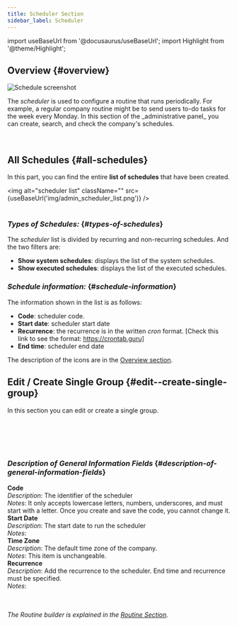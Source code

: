 ```yaml
---
title: Scheduler Section
sidebar_label: Scheduler
---
```

import useBaseUrl from '@docusaurus/useBaseUrl';
import Highlight from '@theme/Highlight';


## Overview {#overview}

<div className="container">
  <div className="row">
    <div className="col col--8">
    <img alt="Schedule screenshot" className="img_sizing" src={useBaseUrl('img/admin_scheduler_01.png')} align=""/>
    </div>
    <div className="col col--4">
      <p>The <em>scheduler</em> is used to configure a routine that runs periodically. For example, a regular company routine might be to send users to-do tasks for the week every Monday.
      In this section of the _administrative panel_ you can create, search, and check the company's schedules.
      </p>
    </div>
  </div>
</div>



<br />



## All Schedules {#all-schedules}
In this part, you can find the entire **list of schedules** that have been created.

<img alt="scheduler list" className="" src={useBaseUrl('img/admin_scheduler_list.png')} />
<br/><br/>

### _Types of Schedules:_ {#_types-of-schedules_}
The _scheduler_ list is divided by recurring and non-recurring schedules. And the two filters are:
- **Show system schedules**: displays the list of the system schedules.
- **Show executed schedules**: displays the list of the executed schedules.

### _Schedule information:_ {#_schedule-information_}
The information shown in the list is as follows:
- **Code**: scheduler code.
- **Start date**: scheduler start date
- **Recurrence**: the recurrence is in the written _cron_ format. [Check this link to see the format: https://crontab.guru]
- **End time**: scheduler end date

The description of the icons are in the [Overview section](/docs/documentation/admin/admin_overview).

## Edit / Create Single Group {#edit--create-single-group}
In this section you can edit or create a single group.

<br />
<img alt="" src={useBaseUrl('img/admin_scheduler_create.png')} />

<br/><br/>

<!-- The descriptions of the **general information fields** are as follows
| Field | Description | Notes |
| ---- | ----------- | ----- |
| Code | The identifier of the scheduler | It only accepts lowercase letters, numbers, underscores, and must start with a letter. Once you create and save the code, you cannot change it.|
| Start Date | The start date to run the scheduler |  |
| Time zone | The default time zone of the company.  | It isn't changeable. |
| Recurrence | Add the recurrence to the scheduler. End time and recurrence must be specified | -->

### _Description of General Information Fields_ {#_description-of-general-information-fields_}

<div className="container">
  <div className="row table-row-1">
    <div className="col col--4"><strong>Code</strong></div>
    <div className="col col--4"><em>Description</em>: The identifier of the scheduler </div>
    <div className="col col--4"><em>Notes</em>: It only accepts lowercase letters, numbers, underscores, and must start with a letter. Once you create and save the code, you cannot change it.</div>
  </div>
    <div className="row table-row-2">
    <div className="col col--4"><strong>Start Date</strong></div>
    <div className="col col--4"><em>Description</em>: The start date to run the scheduler</div>
    <div className="col col--4"><em>Notes</em>:</div>
  </div>
    <div className="row table-row-1">
    <div className="col col--4"><strong>Time Zone</strong></div>
    <div className="col col--4"><em>Description</em>: The default time zone of the company.</div>
    <div className="col col--4"><em>Notes</em>: This item is unchangeable.</div>
  </div>
    <div className="row table-row-2">
    <div className="col col--4"><strong>Recurrence</strong></div>
    <div className="col col--4"><em>Description</em>: Add the recurrence to the scheduler. End time and recurrence must be specified.</div>
    <div className="col col--4"><em>Notes</em>:</div>
  </div>
</div>

<!-- + **Code**
  + _Description_: The identifier of the scheduler 
  + _Notes_: It only accepts lowercase letters, numbers, underscores, and must start with a letter. Once you create and save the code, you cannot change it.

+ **Start Date**
  + _Description_: The start date to run the scheduler
  + _Notes_:

+ **Time Zone**
  + _Description_: The default time zone of the company.
  + _Notes_: This item is unchangeable.

+ **Recurrence**
  + _Description_: Add the recurrence to the scheduler. End time and recurrence must be specified.
  + _Notes_: -->

<br>
</br>

_The Routine builder is explained in the [Routine Section](/docs/documentation/automation/admin_routine)._
